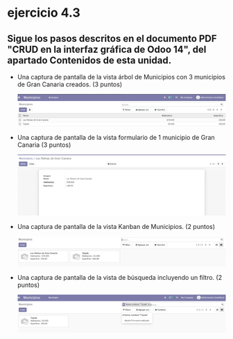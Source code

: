 # ejercicio 4.3

## Sigue los pasos descritos en el documento PDF "CRUD en la interfaz gráfica de Odoo 14", del apartado Contenidos de esta unidad.

- Una captura de pantalla de la vista árbol de Municipios con 3 municipios de Gran Canaria creados. (3 puntos)

     ![](./assets/punto1%20actividad%204_3.png)

- Una captura de pantalla de la vista formulario de 1 municipio de Gran Canaria (3 puntos)

     ![](./assets/punto2%20actividad%204_3.png)

- Una captura de pantalla de la vista Kanban de Municipios. (2 puntos)

     ![](./assets/punto3%20actividad%204_3.png)

- Una captura de pantalla de la vista de búsqueda incluyendo un filtro. (2 puntos)

     ![](./assets/punto4%20actividad%204_3.png)